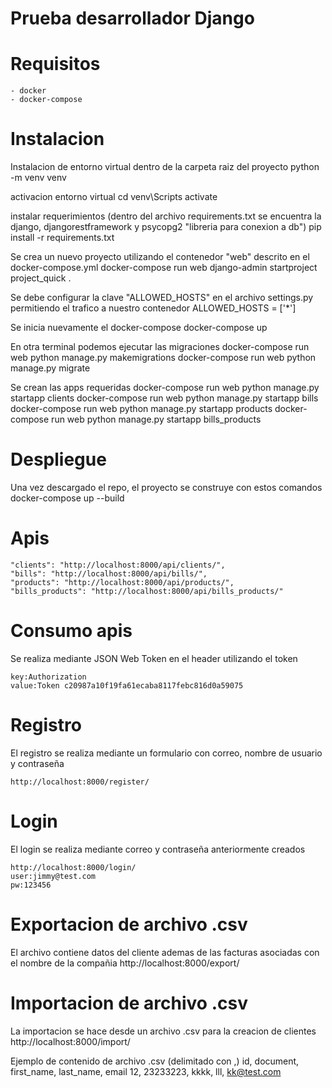 # Prueba desarrollador Django

# Requisitos
    - docker 
    - docker-compose

# Instalacion 

Instalacion de entorno virtual dentro de la carpeta raiz del proyecto
    python -m venv venv

activacion entorno virtual 
	cd venv\Scripts
	activate

instalar requerimientos (dentro del archivo requirements.txt se encuentra la django, djangorestframework y psycopg2 "libreria para conexion a db")
    pip install -r requirements.txt

Se crea un nuevo proyecto utilizando el contenedor "web" descrito en el docker-compose.yml
    docker-compose run web django-admin startproject project_quick . 

Se debe configurar la clave "ALLOWED_HOSTS"  en el archivo settings.py permitiendo el trafico a nuestro contenedor
    ALLOWED_HOSTS = ['*']

Se inicia nuevamente el docker-compose
	docker-compose up

En  otra terminal podemos ejecutar las migraciones 
	docker-compose run web python manage.py makemigrations
	docker-compose run web python manage.py migrate

Se crean las apps requeridas 
    docker-compose run web  python manage.py startapp clients
    docker-compose run web  python manage.py startapp bills
    docker-compose run web  python manage.py startapp products
    docker-compose run web  python manage.py startapp bills_products

# Despliegue 

Una vez descargado el repo, el proyecto se construye con estos comandos
    docker-compose up --build

# Apis
    "clients": "http://localhost:8000/api/clients/",
    "bills": "http://localhost:8000/api/bills/",
    "products": "http://localhost:8000/api/products/",
    "bills_products": "http://localhost:8000/api/bills_products/"

# Consumo apis

Se realiza mediante JSON Web Token en el header utilizando el token

    key:Authorization
    value:Token c20987a10f19fa61ecaba8117febc816d0a59075

# Registro

El registro se realiza mediante un formulario con correo, nombre de usuario y contraseña 

    http://localhost:8000/register/

# Login 

El login se realiza mediante correo y contraseña anteriormente creados

    http://localhost:8000/login/
    user:jimmy@test.com
    pw:123456

# Exportacion de archivo .csv

El archivo contiene datos del cliente ademas de las facturas asociadas con el nombre de la compañia
    http://localhost:8000/export/

# Importacion de archivo .csv

La importacion se hace desde un archivo .csv para la creacion de clientes
    http://localhost:8000/import/

Ejemplo de contenido de archivo .csv (delimitado con ,)
    id, document, first_name, last_name, email
    12, 23233223, kkkk, lll, kk@test.com
